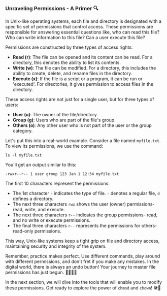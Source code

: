 ### Unraveling Permissions - A Primer 🔍

In Unix-like operating systems, each file and directory is designated with a specific set of permissions that control access. These permissions are responsible for answering essential questions like, who can read this file? Who can write information to this file? Can a user execute this file?

Permissions are constructed by three types of access rights:

- **Read (r)**: The file can be opened and its content can be read. For a directory, this denotes the ability to list its contents.
- **Write (w)**: The file can be modified. For a directory, this includes the ability to create, delete, and rename files in the directory.
- **Execute (x)**: If the file is a script or a program, it can be run or 'executed'. For directories, it gives permission to access files in the directory.

These access rights are not just for a single user, but for three types of users:

- **User (u)**: The owner of the file/directory.
- **Group (g)**: Users who are part of the file's group.
- **Others (o)**: Any other user who is not part of the user or the group category.

Let's put this into a real-world example. Consider a file named `myfile.txt`. To view its permissions, we use the command:

```
ls -l myfile.txt
```

You'll get an output similar to this:

```
-rwxr--r-- 1 user group 123 Jan 1 12:34 myfile.txt
```

The first 10 characters represent the permissions:

- The 1st character `-` indicates the type of file. `-` denotes a regular file, `d` defines a directory.
- The next three characters `rwx` shows the user (owner) permissions- read, write, and execute.
- The next three characters `r--` indicates the group permissions- read, and no write or execute permissions.
- The final three characters `r--` represents the permissions for others- read-only permissions.

This way, Unix-like systems keep a tight grip on file and directory access, maintaining security and integrity of the system.

Remember, practice makes perfect. Use different commands, play around with different permissions, and don't fret if you make any mistakes. In the digital world, there is always an undo button! Your journey to master file permissions has just begun. 👨‍💻👩‍💻

In the next section, we will dive into the tools that will enable you to modify these permissions. Get ready to explore the power of `chmod` and `chown`! 🛠️🔑